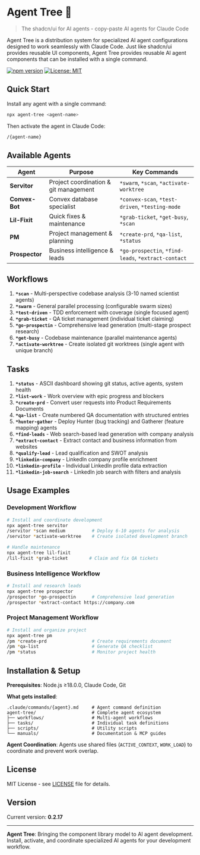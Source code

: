 # Agent Tree 🌲

> The shadcn/ui for AI agents - copy-paste AI agents for Claude Code

Agent Tree is a distribution system for specialized AI agent configurations designed to work seamlessly with Claude Code. Just like shadcn/ui provides reusable UI components, Agent Tree provides reusable AI agent components that can be installed with a single command.

[![npm version](https://badge.fury.io/js/agent-tree.svg)](https://www.npmjs.com/package/agent-tree)
[![License: MIT](https://img.shields.io/badge/License-MIT-yellow.svg)](https://opensource.org/licenses/MIT)

## Quick Start

Install any agent with a single command:

```bash
npx agent-tree <agent-name>
```

Then activate the agent in Claude Code:

```bash
/{agent-name}
```

## Available Agents

| Agent | Purpose | Key Commands |
|-------|---------|-------------|
| **Servitor** | Project coordination & git management | `*swarm`, `*scan`, `*activate-worktree` |
| **Convex-Bot** | Convex database specialist | `*convex-scan`, `*test-driven`, `*testing-mode` |
| **Lil-Fixit** | Quick fixes & maintenance | `*grab-ticket`, `*get-busy`, `*scan` |
| **PM** | Project management & planning | `*create-prd`, `*qa-list`, `*status` |
| **Prospector** | Business intelligence & leads | `*go-prospectin`, `*find-leads`, `*extract-contact` |

## Workflows

1. **`*scan`** - Multi-perspective codebase analysis (3-10 named scientist agents)
2. **`*swarm`** - General parallel processing (configurable swarm sizes)
3. **`*test-driven`** - TDD enforcement with coverage (single focused agent)
4. **`*grab-ticket`** - QA ticket management (individual ticket claiming)
5. **`*go-prospectin`** - Comprehensive lead generation (multi-stage prospect research)
6. **`*get-busy`** - Codebase maintenance (parallel maintenance agents)
7. **`*activate-worktree`** - Create isolated git worktrees (single agent with unique branch)

## Tasks

1. **`*status`** - ASCII dashboard showing git status, active agents, system health
2. **`*list-work`** - Work overview with epic progress and blockers
3. **`*create-prd`** - Convert user requests into Product Requirements Documents
4. **`*qa-list`** - Create numbered QA documentation with structured entries
5. **`*hunter-gather`** - Deploy Hunter (bug tracking) and Gatherer (feature mapping) agents
6. **`*find-leads`** - Web search-based lead generation with company analysis
7. **`*extract-contact`** - Extract contact and business information from websites
8. **`*qualify-lead`** - Lead qualification and SWOT analysis
9. **`*linkedin-company`** - LinkedIn company profile enrichment
10. **`*linkedin-profile`** - Individual LinkedIn profile data extraction
11. **`*linkedin-job-search`** - LinkedIn job search with filters and analysis


## Usage Examples

### Development Workflow
```bash
# Install and coordinate development
npx agent-tree servitor
/servitor *scan medium          # Deploy 6-10 agents for analysis
/servitor *activate-worktree    # Create isolated development branch

# Handle maintenance
npx agent-tree lil-fixit
/lil-fixit *grab-ticket        # Claim and fix QA tickets
```

### Business Intelligence Workflow  
```bash
# Install and research leads
npx agent-tree prospector
/prospector *go-prospectin      # Comprehensive lead generation
/prospector *extract-contact https://company.com
```

### Project Management Workflow
```bash
# Install and organize project
npx agent-tree pm
/pm *create-prd                 # Create requirements document
/pm *qa-list                    # Generate QA checklist
/pm *status                     # Monitor project health
```

## Installation & Setup

**Prerequisites**: Node.js ≥18.0.0, Claude Code, Git

**What gets installed**:
```
.claude/commands/{agent}.md     # Agent command definition
agent-tree/                     # Complete agent ecosystem
├── workflows/                  # Multi-agent workflows  
├── tasks/                      # Individual task definitions
├── scripts/                    # Utility scripts
└── manuals/                    # Documentation & MCP guides
```

**Agent Coordination**: Agents use shared files (`ACTIVE_CONTEXT`, `WORK_LOAD`) to coordinate and prevent work overlap.


## License

MIT License - see [LICENSE](LICENSE) file for details.

## Version

Current version: **0.2.17**

---

**Agent Tree**: Bringing the component library model to AI agent development. Install, activate, and coordinate specialized AI agents for your development workflow.